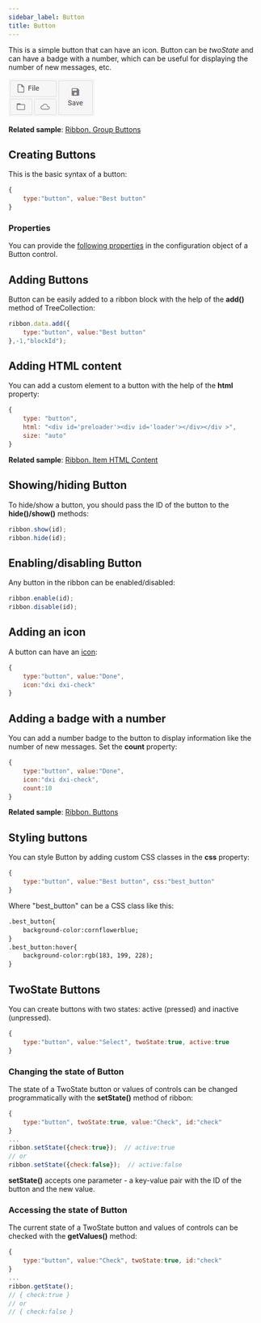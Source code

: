 ```yaml
---
sidebar_label: Button
title: Button
---          
```


This is a simple button that can have an icon. Button can be *twoState* and can have a badge with a number, which can be useful for displaying the number of new messages, etc.

![](../assets/ribbon/ribbon_button.png)

**Related sample**: [Ribbon. Group Buttons](https://snippet.dhtmlx.com/nlviu82g)

## Creating Buttons

This is the basic syntax of a button:

~~~js
{
    type:"button", value:"Best button"
}
~~~

### Properties

You can provide the [following properties](ribbon/api/api_button_properties.md) in the configuration object of a Button control.

## Adding Buttons

Button can be easily added to a ribbon block with the help of the **add()** method of TreeCollection:

~~~js
ribbon.data.add({
    type:"button", value:"Best button"
},-1,"blockId");
~~~

## Adding HTML content

You can add a custom element to a button with the help of the **html** property:

~~~js
{
    type: "button",
    html: "<div id='preloader'><div id='loader'></div></div >",
    size: "auto"
}
~~~

**Related sample**: [Ribbon. Item HTML Content](https://snippet.dhtmlx.com/3djaib6o)

## Showing/hiding Button 

To hide/show a button, you should pass the ID of the button to the **hide()/show()** methods:

~~~js
ribbon.show(id);
ribbon.hide(id);
~~~

## Enabling/disabling Button 

Any button in the ribbon can be enabled/disabled:

~~~js
ribbon.enable(id);
ribbon.disable(id);
~~~

## Adding an icon

A button can have an [icon](ribbon/fa_icons.md#icons):

~~~js
{
    type:"button", value:"Done",
    icon:"dxi dxi-check"
}
~~~

## Adding a badge with a number

You can add a number badge to the button to display information like the number of new messages. Set the **count** property:

~~~js
{
    type:"button", value:"Done",
    icon:"dxi dxi-check",
    count:10
}
~~~

**Related sample**: [Ribbon. Buttons](https://snippet.dhtmlx.com/trli6sq7)

## Styling buttons

You can style Button by adding custom CSS classes in the **css** property:

~~~js
{
    type:"button", value:"Best button", css:"best_button"
}
~~~

Where "best_button" can be a CSS class like this:

~~~html
.best_button{
    background-color:cornflowerblue;
}
.best_button:hover{
    background-color:rgb(183, 199, 228);
}
~~~

## TwoState Buttons

You can create buttons with two states: active (pressed) and inactive (unpressed).

~~~js
{
    type:"button", value:"Select", twoState:true, active:true
}
~~~

### Changing the state of Button

The state of a TwoState button or values of controls can be changed programmatically with the **setState()** method of ribbon:

~~~js
{
    type:"button", twoState:true, value:"Check", id:"check"
}
...
ribbon.setState({check:true});  // active:true
// or
ribbon.setState({check:false});  // active:false
~~~

**setState()** accepts one parameter - a key-value pair with the ID of the button and the new value.

### Accessing the state of Button

The current state of a TwoState button and values of controls can be checked with the **getValues()** method:

~~~js
{
    type:"button", value:"Check", twoState:true, id:"check"
}
...
ribbon.getState();
// { check:true }
// or
// { check:false }
~~~
